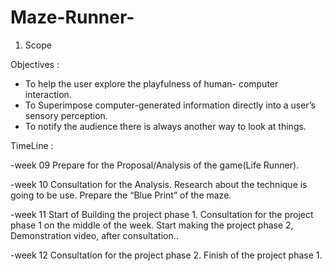 # Maze-Runner-

1. Scope

Objectives :

- To help the user explore the playfulness of human- computer interaction.
- To Superimpose computer-generated information directly into a user’s sensory perception.
- To notify the audience there is always another way to look at things.

TimeLine :

-week 09
Prepare for the Proposal/Analysis of the game(Life Runner).

-week 10
Consultation for the Analysis.
Research about the technique is going to be use.
Prepare the “Blue Print” of the maze.

-week 11 
Start of Building the project phase 1.
Consultation for the project phase 1 on the middle of the week.
Start making the project phase 2, Demonstration video, after consultation..

-week 12
Consultation for the project phase 2.
Finish of the project phase 1.
